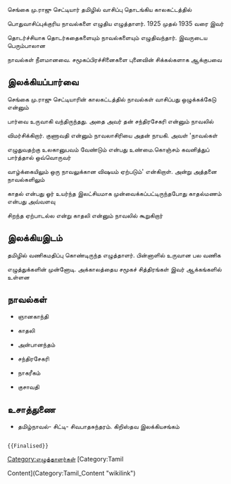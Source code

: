 செங்கை மு.ராஜு செட்டியார் தமிழில் வாசிப்பு தொடங்கிய காலகட்டத்தில்
பொதுவாசிப்புக்குரிய நாவல்களை எழுதிய எழுத்தாளர். 1925 முதல் 1935 வரை இவர்
தொடர்ச்சியாக தொடர்கதைகளையும் நாவல்களையும் எழுதிவந்தார். இவருடைய பெரும்பாலான
நாவல்கள் நீளமானவை. சமூகப்பிரச்சினைகளை புனைவின் சிக்கல்களாக ஆக்குபவை

## இலக்கியப்பார்வை

செங்கை மு.ராஜு செட்டியாரின் காலகட்டத்தில் நாவல்கள் வாசிப்பது ஒழுக்கக்கேடு என்னும்
பார்வை உருவாகி வந்திருந்தது. அதை அவர் தன் சந்திரசேகரி என்னும் நாவலில்
விமர்சிக்கிறார். குணாவதி என்னும் நாவலாசிரியை அதன் நாயகி. அவள் \'நாவல்கள்
எழுதுவதற்கு உலகானுபவம் வேண்டும் என்பது உண்மை.கொஞ்சம் கவனித்துப் பார்த்தால் ஒவ்வொருவர்
வாழ்க்கையிலும் ஒரு நாவலுக்கான விஷயம் ஏற்படும்' என்கிறாள். அன்று அத்தனை நாவல்களிலும்
காதல் என்பது ஓர் உயர்ந்த இலட்சியமாக முன்வைக்கப்பட்டிருந்தபோது காதல்மணம் என்பது அவ்வளவு
சிறந்த ஏற்பாடல்ல என்று காதலி என்னும் நாவலில் கூறுகிறார்

## இலக்கியஇடம்

தமிழில் வணிகமதிப்பு கொண்டிருந்த எழுத்தாளர். பின்னாளில் உருவான பல வணிக
எழுத்துக்களின் முன்னோடி. அக்காலத்தைய சமூகச் சித்திரங்கள் இவர் ஆக்கங்களில் உள்ளன

## நாவல்கள்

-   ஞானகாந்தி
-   காதலி
-   அன்பானந்தம்
-   சந்திரசேகரி
-   நாகரீகம்
-   குசாவதி

## உசாத்துணை

-   தமிழ்நாவல்- சிட்டி- சிவபாதசுந்தரம். கிறிஸ்தவ இலக்கியசங்கம்

```{=mediawiki}
{{Finalised}}
```
[Category:எழுத்தாளர்கள்](Category:எழுத்தாளர்கள் "wikilink") [Category:Tamil
Content](Category:Tamil_Content "wikilink")
